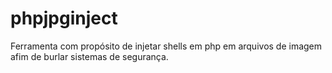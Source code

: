 # phpjpginject
Ferramenta com propósito de injetar shells em php em arquivos de imagem afim de burlar sistemas de segurança.
